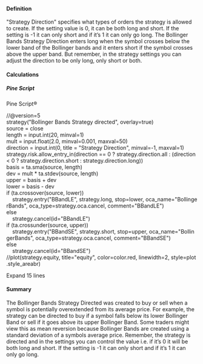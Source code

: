 #### Definition

"Strategy Direction" specifies what types of orders the strategy is allowed to create. If the setting value is 0, it can be both long and short. If the setting is -1 it can only short and if it’s 1 it can only go long. The Bollinger Bands Strategy Direction enters long when the symbol crosses below the lower band of the Bollinger bands and it enters short if the symbol crosses above the upper band. But remember, in the strategy settings you can adjust the direction to be only long, only short or both.

#### Calculations

##### Pine Script

Pine Script®

//@version=5  
strategy("Bollinger Bands Strategy directed", overlay=true)  
source = close  
length = input.int(20, minval=1)  
mult = input.float(2.0, minval=0.001, maxval=50)  
direction = input.int(0, title = "Strategy Direction", minval=-1, maxval=1)  
strategy.risk.allow\_entry\_in(direction == 0 ? strategy.direction.all : (direction < 0 ? strategy.direction.short : strategy.direction.long))  
basis = ta.sma(source, length)  
dev = mult \* ta.stdev(source, length)  
upper = basis + dev  
lower = basis - dev  
if (ta.crossover(source, lower))  
    strategy.entry("BBandLE", strategy.long, stop=lower, oca\_name="BollingerBands", oca\_type=strategy.oca.cancel, comment="BBandLE")  
else  
    strategy.cancel(id="BBandLE")  
if (ta.crossunder(source, upper))  
    strategy.entry("BBandSE", strategy.short, stop=upper, oca\_name="BollingerBands", oca\_type=strategy.oca.cancel, comment="BBandSE")  
else  
    strategy.cancel(id="BBandSE")  
//plot(strategy.equity, title="equity", color=color.red, linewidth=2, style=plot.style\_areabr)

Expand 15 lines

#### Summary

The Bollinger Bands Strategy Directed was created to buy or sell when a symbol is potentially overextended from its average price. For example, the strategy can be directed to buy if a symbol falls below its lower Bollinger Band or sell if it goes above its upper Bollinger Band. Some traders might view this as mean reversion because Bollinger Bands are created using a standard deviation of a symbols average price. Remember, the strategy is directed and in the settings you can control the value i.e. if it’s 0 it will be both long and short. If the setting is -1 it can only short and if it’s 1 it can only go long.